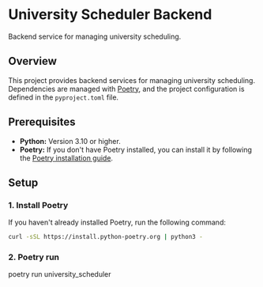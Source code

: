 # University Scheduler Backend

Backend service for managing university scheduling.

## Overview

This project provides backend services for managing university scheduling. Dependencies are managed with [Poetry](https://python-poetry.org/), and the project configuration is defined in the `pyproject.toml` file.

## Prerequisites

- **Python:** Version 3.10 or higher.
- **Poetry:** If you don't have Poetry installed, you can install it by following the [Poetry installation guide](https://python-poetry.org/docs/#installation).

## Setup

### 1. Install Poetry

If you haven't already installed Poetry, run the following command:

```bash
curl -sSL https://install.python-poetry.org | python3 -
```

### 2. Poetry run 
poetry run university_scheduler

